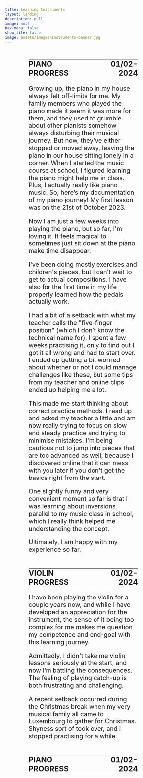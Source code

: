 ```yaml
---
title: Learning Instruments
layout: landing
description: null
image: null
nav-menu: false
show_tile: false
image: assets/images/instruments-banner.jpg
---
```

<style>
p {
    font-size: 20px;
}
tbody {
    text-transform: uppercase;
}
.main {
    width: 70%;
    margin: 0 auto;
}
h2 {
    margin: 0px;
}
table {
    border-collapse: collapse;
    padding: 0;
    margin-top: 5vw;
}
@media (max-width: 800px) {
  p {
    font-size: 18px; /* Smaller size for mobile */
    line-height: 2rem;
    margin: 5px 0px 5px 0px;
  }

    .main {
        width: 80%;
    }
}
</style>

<div class="main">

<table>
    <tbody>
        <tr style="background-color: transparent; border-top: none; border-bottom: 3px solid white; margin: 0px;">
            <td style="padding: 0;"><h2>Piano Progress</h2></td>
            <td style="text-align: right; padding: 0;"><h2>01/02-2024</h2></td>
        </tr>
    </tbody>
</table>

<p>Growing up, the piano in my house always felt off-limits for me. My family members who played the piano made it seem it was more for them, and they used to grumble about other pianists somehow always disturbing their musical journey. But now, they've either stopped or moved away, leaving the piano in our house sitting lonely in a corner. When I started the music course at school, I figured learning the piano might help me in class. Plus, I actually really like piano music. So, here’s my documentation of my piano journey! My first lesson was on the 21st of October 2023.</p>
<p>Now I am just a few weeks into playing the piano, but so far, I'm loving it. It feels magical to sometimes just sit down at the piano make time disappear.</p>
<p>I've been doing mostly exercises and children's pieces, but I can’t wait to get to actual compositions. I have also for the first time in my life properly learned how the pedals actually work.</p>
<p>I had a bit of a setback with what my teacher calls the "five-finger position" (which I don’t know the technical name for). I spent a few weeks practising it, only to find out I got it all wrong and had to start over. I ended up getting a bit worried about whether or not I could manage challenges like these, but some tips from my teacher and online clips ended up helping me a lot.</p>
<p>This made me start thinking about correct practice methods. I read up and asked my teacher a little and am now really trying to focus on slow and steady practice and trying to minimise mistakes. I'm being cautious not to jump into pieces that are too advanced as well, because I discovered online that it can mess with you later if you don't get the basics right from the start.</p>
<p>One slightly funny and very convenient moment so far is that I was learning about inversions parallel to my music class in school, which I really think helped me understanding the concept.</p>
<p>Ultimately, I am happy with my experience so far.</p>

<table>
    <tbody>
        <tr style="background-color: transparent; border-top: none; border-bottom: 3px solid white; margin: 0px;">
            <td style="padding: 0;"><h2>Violin Progress</h2></td>
            <td style="text-align: right; padding: 0;"><h2>01/02-2024</h2></td>
        </tr>
    </tbody>
</table>

<p>I have been playing the violin for a couple years now, and while I have developed an appreciation for the instrument, the sense of it being too complex for me makes me question my competence and end-goal with this learning journey.</p>
<p>Admittedly, I didn't take me violin lessons seriously at the start, and now I’m battling the consequences. The feeling of playing catch-up is both frustrating and challenging.</p>
<p>A recent setback occurred during the Christmas break when my very musical family all came to Luxembourg to gather for Christmas. Shyness sort of took over, and I stopped practising for a while.</p>

<table>
    <tbody>
        <tr style="background-color: transparent; border-top: none; border-bottom: 3px solid white; margin: 0px;">
            <td style="padding: 0;"><h2>Piano Progress</h2></td>
            <td style="text-align: right; padding: 0;"><h2>01/02-2024</h2></td>
        </tr>
    </tbody>
</table>
